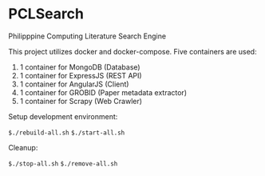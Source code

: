 # PCLSearch
Philipppine Computing Literature Search Engine

This project utilizes docker and docker-compose. Five containers are used:

1. 1 container for MongoDB (Database)
2. 1 container for ExpressJS (REST API)
3. 1 container for AngularJS (Client)
4. 1 container for GROBID (Paper metadata extractor)
5. 1 container for Scrapy (Web Crawler)


Setup development environment:

`$./rebuild-all.sh`
`$./start-all.sh`

Cleanup:

`$./stop-all.sh`
`$./remove-all.sh`

